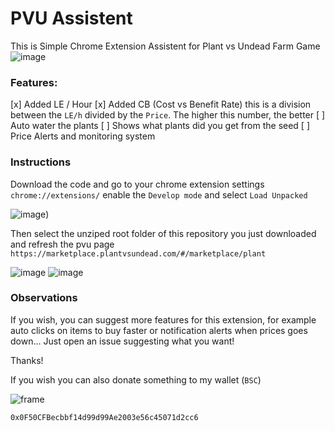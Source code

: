 # PVU Assistent

This is Simple Chrome Extension Assistent for Plant vs Undead Farm Game
![image](https://user-images.githubusercontent.com/7622553/140828602-5057c59a-9613-4423-a70b-120060ddf49a.png)

### Features:
[x] Added LE / Hour
[x] Added CB (Cost vs Benefit Rate) this is a division between the `LE/h` divided by the `Price`. The higher this number, the better
[ ] Auto water the plants
[ ] Shows what plants did you get from the seed
[ ] Price Alerts and monitoring system

### Instructions

Download the code and go to your chrome extension settings `chrome://extensions/` enable the `Develop mode` and select `Load Unpacked` 

![image](https://user-images.githubusercontent.com/7622553/138529176-0335ef5c-93c5-4527-8d63-0d6df0d5c986.png))

Then select the unziped root folder of this repository you just downloaded and refresh the pvu page `https://marketplace.plantvsundead.com/#/marketplace/plant`

![image](https://user-images.githubusercontent.com/7622553/138529495-30027a8b-2a32-493b-b40b-ef962dbe79be.png)
![image](https://user-images.githubusercontent.com/7622553/138529526-a9bc88fd-45ed-4f9a-856d-d07e0b8c9f41.png)


### Observations

If you wish, you can suggest more features for this extension, for example auto clicks on items to buy faster or notification alerts when prices goes down... Just open an issue suggesting what you want!

Thanks!

If you wish you can also donate something to my wallet (`BSC`)

![frame](https://user-images.githubusercontent.com/7622553/138530161-3fb121b2-1b16-41dc-ab9f-10262deeaf8f.png)

`0x0F50CFBecbbf14d99d99Ae2003e56c45071d2cc6`
